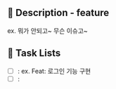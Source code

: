 ## 📝 Description - feature

ex. 뭐가 안되고~ 무슨 이슈고~

## 📌 Task Lists

-   [ ] : ex. Feat: 로그인 기능 구현
-   [ ] :
